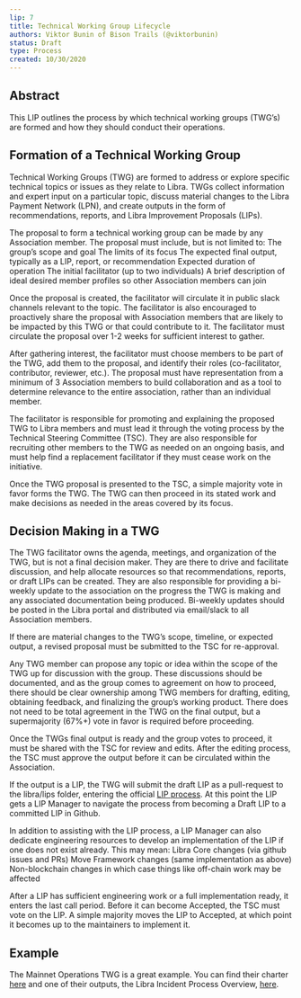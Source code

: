 ```yaml
---
lip: 7
title: Technical Working Group Lifecycle
authors: Viktor Bunin of Bison Trails (@viktorbunin)
status: Draft
type: Process
created: 10/30/2020
---
```



## Abstract
This LIP outlines the process by which technical working groups (TWG’s) are formed and how they should conduct their operations.

## Formation of a Technical Working Group
Technical Working Groups (TWG) are formed to address or explore specific technical topics or issues as they relate to Libra. TWGs collect information and expert input on a particular topic, discuss material changes to the Libra Payment Network (LPN), and create outputs in the form of recommendations, reports, and Libra Improvement Proposals (LIPs).

The proposal to form a technical working group can be made by any Association member. The proposal must include, but is not limited to:
The group’s scope and goal
The limits of its focus
The expected final output, typically as a LIP, report, or recommendation
Expected duration of operation
The initial facilitator (up to two individuals)
A brief description of ideal desired member profiles so other Association members can join

Once the proposal is created, the facilitator will circulate it in public slack channels relevant to the topic. The facilitator is also encouraged to proactively share the proposal with Association members that are likely to be impacted by this TWG or that could contribute to it. The facilitator must circulate the proposal over 1-2 weeks for sufficient interest to gather.

After gathering interest, the facilitator must choose members to be part of the TWG, add them to the proposal, and identify their roles (co-facilitator, contributor, reviewer, etc.). The proposal must have representation from a minimum of 3 Association members to build collaboration and as a tool to determine relevance to the entire association, rather than an individual member.

The facilitator is responsible for promoting and explaining the proposed TWG to Libra members and must lead it through the voting process by the Technical Steering Committee (TSC). They are also responsible for recruiting other members to the TWG as needed on an ongoing basis, and must help find a replacement facilitator if they must cease work on the initiative.

Once the TWG proposal is presented to the TSC, a simple majority vote in favor forms the TWG. The TWG can then proceed in its stated work and make decisions as needed in the areas covered by its focus.

## Decision Making in a TWG
The TWG facilitator owns the agenda, meetings, and organization of the TWG, but is not a final decision maker. They are there to drive and facilitate discussion, and help allocate resources so that recommendations, reports, or draft LIPs can be created. They are also responsible for providing a bi-weekly update to the association on the progress the TWG is making and any associated documentation being produced. Bi-weekly updates should be posted in the Libra portal and distributed via email/slack to all Association members.

If there are material changes to the TWG’s scope, timeline, or expected output, a revised proposal must be submitted to the TSC for re-approval.

Any TWG member can propose any topic or idea within the scope of the TWG up for discussion with the group. These discussions should be documented, and as the group comes to agreement on how to proceed, there should be clear ownership among TWG members for drafting, editing, obtaining feedback, and finalizing the group’s working product. There does not need to be total agreement in the TWG on the final output, but a supermajority (67%+) vote in favor is required before proceeding.

Once the TWGs final output is ready and the group votes to proceed, it must be shared with the TSC for review and edits. After the editing process, the TSC must approve the output before it can be circulated within the Association.

If the output is a LIP, the TWG will submit the draft LIP as a pull-request to the libra/lips folder, entering the official [LIP process](https://lip.libra.org/overview/). At this point the LIP gets a LIP Manager to navigate the process from becoming a Draft LIP to a committed LIP in Github. 

In addition to assisting with the LIP process, a LIP Manager can also dedicate engineering resources to develop an implementation of the LIP if one does not exist already. This may mean: 
Libra Core changes (via github issues and PRs)
Move Framework changes (same implementation as above)
Non-blockchain changes in which case things like off-chain work may be affected

After a LIP has sufficient engineering work or a full implementation ready, it enters the last call period. Before it can become Accepted, the TSC must vote on the LIP. A simple majority moves the LIP to Accepted, at which point it becomes up to the maintainers to implement it.

## Example
The Mainnet Operations TWG is a great example. You can find their charter [here](https://docs.google.com/document/d/1eFjha7VLnlUG43RiPRCSSz9cxuKodwABuPMynViI6rY/edit#) and one of their outputs, the Libra Incident Process Overview, [here](https://docs.google.com/document/d/1FPf5B3ps05NVvVBl0SpsouwiRMyJwfh7DzbfzEoKrUc/edit#).

